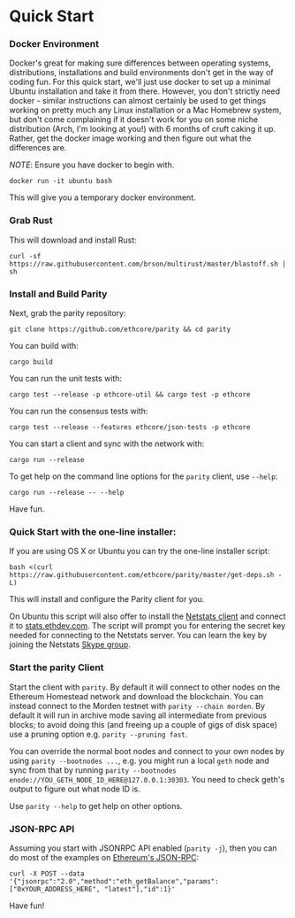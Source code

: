 # Quick Start

### Docker Environment

Docker's great for making sure differences between operating systems, distributions, installations and build environments don't get in the way of coding fun. For this quick start, we'll just use docker to set up a minimal Ubuntu installation and take it from there. However, you don't strictly need docker - similar instructions can almost certainly be used to get things working on pretty much any Linux installation or a Mac Homebrew system, but don't come complaining if it doesn't work for you on some niche distribution (Arch, I'm looking at you!) with 6 months of cruft caking it up. Rather, get the docker image working and then figure out what the differences are.

*NOTE*: Ensure you have docker to begin with.

```
docker run -it ubuntu bash
```

This will give you a temporary docker environment.

### Grab Rust

This will download and install Rust:

```
curl -sf https://raw.githubusercontent.com/brson/multirust/master/blastoff.sh | sh
```

### Install and Build Parity

Next, grab the parity repository:

```
git clone https://github.com/ethcore/parity && cd parity
```

You can build with:

```
cargo build
```

You can run the unit tests with:

```
cargo test --release -p ethcore-util && cargo test -p ethcore
```

You can run the consensus tests with:

```
cargo test --release --features ethcore/json-tests -p ethcore
```

You can start a client and sync with the network with:

```
cargo run --release
```

To get help on the command line options for the `parity` client, use `--help`:

```
cargo run --release -- --help
```

Have fun.

### Quick Start with the one-line installer:

If you are using OS X or Ubuntu you can try the one-line installer script:

```
bash <(curl https://raw.githubusercontent.com/ethcore/parity/master/get-deps.sh -L)
```

This will install and configure the Parity client for you. 

On Ubuntu this script will also offer to install the [Netstats client](https://github.com/cubedro/eth-net-intelligence-api) and connect it to [stats.ethdev.com](https://stats.ethdev.com). The script will prompt you for entering the secret key needed for connecting to the Netstats server. You can learn the key by joining the Netstats [Skype group](http://is.gd/iwSaR9).

### Start the parity Client

Start the client with `parity`. By default it will connect to other nodes on the Ethereum Homestead network and download the blockchain. You can instead connect to the Morden testnet with `parity --chain morden`. By default it will run in archive mode saving all intermediate from previous blocks; to avoid doing this (and freeing up a couple of gigs of disk space) use a pruning option e.g. `parity --pruning fast`.

You can override the normal boot nodes and connect to your own nodes by using `parity --bootnodes ...`, e.g. you might run a local `geth` node and sync from that by running `parity --bootnodes enode://YOU_GETH_NODE_ID_HERE@127.0.0.1:30303`. You need to check geth's output to figure out what node ID is.

Use `parity --help` to get help on other options.

### JSON-RPC API

Assuming you start with JSONRPC API enabled (`parity -j`), then you can do most of the examples on [Ethereum's JSON-RPC](https://github.com/ethereum/wiki/wiki/JSON-RPC):

````
curl -X POST --data '{"jsonrpc":"2.0","method":"eth_getBalance","params":["0xYOUR_ADDRESS_HERE", "latest"],"id":1}'
````

Have fun!